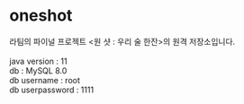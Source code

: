 # oneshot
라팀의 파이널 프로젝트 &lt;원 샷 : 우리 술 한잔>의 원격 저장소입니다.
<br>
<br>java version : 11
<br>db : MySQL 8.0
<br>db username : root
<br>db userpassword : 1111